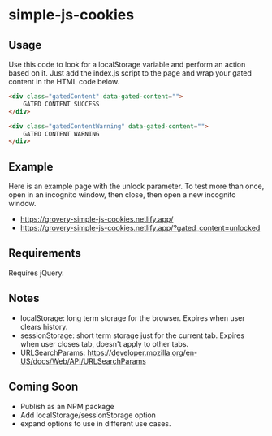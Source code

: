 # simple-js-cookies

## Usage
Use this code to look for a localStorage variable and perform an action based on it.  Just add the index.js script to the page and wrap your gated content in the HTML code below.  

```html
<div class="gatedContent" data-gated-content="">
	GATED CONTENT SUCCESS
</div>

<div class="gatedContentWarning" data-gated-content="">
	GATED CONTENT WARNING
</div>
```

## Example
Here is an example page with the unlock parameter. To test more than once, open in an incognito window, then close, then open a new incognito window.
- https://grovery-simple-js-cookies.netlify.app/
- https://grovery-simple-js-cookies.netlify.app/?gated_content=unlocked

## Requirements
Requires jQuery.

## Notes
- localStorage: long term storage for the browser.  Expires when user clears history.
- sessionStorage: short term storage just for the current tab. Expires when user closes tab, doesn't apply to other tabs.
- URLSearchParams: https://developer.mozilla.org/en-US/docs/Web/API/URLSearchParams

## Coming Soon
- Publish as an NPM package
- Add localStorage/sessionStorage option
- expand options to use in different use cases.